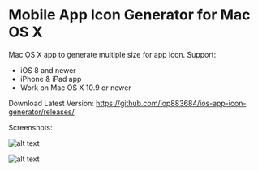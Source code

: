 # Mobile App Icon Generator for Mac OS X

Mac OS X app to generate multiple size for app icon. Support:
- iOS 8 and newer
- iPhone & iPad app
- Work on Mac OS X 10.9 or newer

Download Latest Version: https://github.com/iop883684/ios-app-icon-generator/releases/


Screenshots:

![alt text](http://3.bp.blogspot.com/-WWgHsOW55i8/VhTexAsQQVI/AAAAAAAAAd0/jnOiHJSVV14/s320/Screen%2BShot%2B2015-10-07%2Bat%2B3.58.05%2BPM.png "App main screen")


![alt text](http://1.bp.blogspot.com/-ZR5LoabbeEk/VVqvKOYfF9I/AAAAAAAAARE/79hjaJZ_6fw/s320/Screen%2BShot%2B2015-05-19%2Bat%2B10.33.30%2BAM.png "Generated Icon set result")
